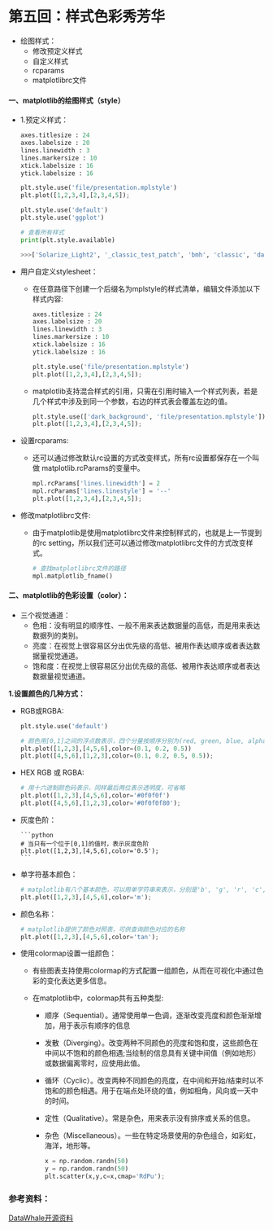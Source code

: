 # 第五回：样式色彩秀芳华

- 绘图样式：
  - 修改预定义样式
  - 自定义样式
  - rcparams
  - matplotlibrc文件

#### 一、matplotlib的绘图样式（style）

- 1.预定义样式：

    ```python
    axes.titlesize : 24
    axes.labelsize : 20
    lines.linewidth : 3
    lines.markersize : 10
    xtick.labelsize : 16
    ytick.labelsize : 16
    ```

    ```python
    plt.style.use('file/presentation.mplstyle')
    plt.plot([1,2,3,4],[2,3,4,5]);
    ```

    

    ```python
    plt.style.use('default')
    plt.style.use('ggplot')
    
    # 查看所有样式
    print(plt.style.available)
    
    >>>['Solarize_Light2', '_classic_test_patch', 'bmh', 'classic', 'dark_background', 'fast', 'fivethirtyeight', 'ggplot', 'grayscale', 'seaborn', 'seaborn-bright', 'seaborn-colorblind', 'seaborn-dark', 'seaborn-dark-palette', 'seaborn-darkgrid', 'seaborn-deep', 'seaborn-muted', 'seaborn-notebook', 'seaborn-paper', 'seaborn-pastel', 'seaborn-poster', 'seaborn-talk', 'seaborn-ticks', 'seaborn-white', 'seaborn-whitegrid', 'tableau-colorblind10']
    ```

- 用户自定义stylesheet：

    - 在任意路径下创建一个后缀名为mplstyle的样式清单，编辑文件添加以下样式内容:

      ```python
      axes.titlesize : 24
      axes.labelsize : 20
      lines.linewidth : 3
      lines.markersize : 10
      xtick.labelsize : 16
      ytick.labelsize : 16
      ```

      ```python
      plt.style.use('file/presentation.mplstyle')
      plt.plot([1,2,3,4],[2,3,4,5]);
      ```
      
  - matplotlib支持混合样式的引用，只需在引用时输入一个样式列表，若是几个样式中涉及到同一个参数，右边的样式表会覆盖左边的值。
  
    ```python
    plt.style.use(['dark_background', 'file/presentation.mplstyle'])
    plt.plot([1,2,3,4],[2,3,4,5]);
    ```
  
- 设置rcparams:

    - 还可以通过修改默认rc设置的方式改变样式，所有rc设置都保存在一个叫做 matplotlib.rcParams的变量中。

      ```python
      mpl.rcParams['lines.linewidth'] = 2
      mpl.rcParams['lines.linestyle'] = '--'
      plt.plot([1,2,3,4],[2,3,4,5]);
      ```
    
- 修改matplotlibrc文件:

    - 由于matplotlib是使用matplotlibrc文件来控制样式的，也就是上一节提到的rc setting，所以我们还可以通过修改matplotlibrc文件的方式改变样式。

      ```python
      # 查找matplotlibrc文件的路径
      mpl.matplotlib_fname()
      ```

      

#### 二、matplotlib的色彩设置（color）：

- 三个视觉通道：
  - 色相：没有明显的顺序性、一般不用来表达数据量的高低，而是用来表达数据列的类别。
  - 亮度：在视觉上很容易区分出优先级的高低、被用作表达顺序或者表达数据量视觉通道。
  - 饱和度：在视觉上很容易区分出优先级的高低、被用作表达顺序或者表达数据量视觉通道。

**1.设置颜色的几种方式：**

- RGB或RGBA:

  ```python
  plt.style.use('default')
  
  # 颜色用[0,1]之间的浮点数表示，四个分量按顺序分别为(red, green, blue, alpha)，其中alpha透明度可省略
  plt.plot([1,2,3],[4,5,6],color=(0.1, 0.2, 0.5))
  plt.plot([4,5,6],[1,2,3],color=(0.1, 0.2, 0.5, 0.5));
  ```

- HEX RGB 或 RGBA:

  ```python
  # 用十六进制颜色码表示，同样最后两位表示透明度，可省略
  plt.plot([1,2,3],[4,5,6],color='#0f0f0f')
  plt.plot([4,5,6],[1,2,3],color='#0f0f0f80');
  ```

- 灰度色阶：

      ```python
      # 当只有一个位于[0,1]的值时，表示灰度色阶
      plt.plot([1,2,3],[4,5,6],color='0.5');
      ```

- 单字符基本颜色：

  ```python
  # matplotlib有八个基本颜色，可以用单字符串来表示，分别是'b', 'g', 'r', 'c', 'm', 'y', 'k', 'w'，对应的是blue, green, red, cyan, magenta, yellow, black, and white的英文缩写
  plt.plot([1,2,3],[4,5,6],color='m');
  ```

- 颜色名称：

  ```python
  # matplotlib提供了颜色对照表，可供查询颜色对应的名称
  plt.plot([1,2,3],[4,5,6],color='tan');
  ```

- 使用colormap设置一组颜色：

  - 有些图表支持使用colormap的方式配置一组颜色，从而在可视化中通过色彩的变化表达更多信息。

  - 在matplotlib中，colormap共有五种类型:

    - 顺序（Sequential）。通常使用单一色调，逐渐改变亮度和颜色渐渐增加，用于表示有顺序的信息

    - 发散（Diverging）。改变两种不同颜色的亮度和饱和度，这些颜色在中间以不饱和的颜色相遇;当绘制的信息具有关键中间值（例如地形）或数据偏离零时，应使用此值。

    - 循环（Cyclic）。改变两种不同颜色的亮度，在中间和开始/结束时以不饱和的颜色相遇。用于在端点处环绕的值，例如相角，风向或一天中的时间。

    - 定性（Qualitative）。常是杂色，用来表示没有排序或关系的信息。

    - 杂色（Miscellaneous）。一些在特定场景使用的杂色组合，如彩虹，海洋，地形等。

      ```python
      x = np.random.randn(50)
      y = np.random.randn(50)
      plt.scatter(x,y,c=x,cmap='RdPu');
      ```

      

### 参考资料：
[DataWhale开源资料](https://github.com/datawhalechina/fantastic-matplotlib)